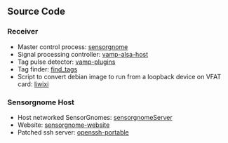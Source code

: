 ## Source Code

### Receiver
- Master control process: [sensorgnome](https://github.com/sensorgnome-org/sensorgnome)
- Signal processing controller: [vamp-alsa-host](https://github.com/sensorgnome-org/vamp-alsa-host)
- Tag pulse detector: [vamp-plugins](https://github.com/sensorgnome-org/vamp-plugins)
- Tag finder: [find_tags](https://github.com/sensorgnome-org/find_tags)
- Script to convert debian image to run from a loopback device on VFAT card: [liwixi](https://github.com/sensorgnome-org/liwixi)

### Sensorgnome Host
- Host networked SensorGnomes: [sensorgnomeServer](https://github.com/sensorgnome-org/sensorgnome-server)
- Website: [sensorgnome-website](https://github.com/sensorgnome-org/sensorgnome-website)
- Patched ssh server: [openssh-portable](https://github.com/sensorgnome-org/sensorgnome-openssh-portable)
